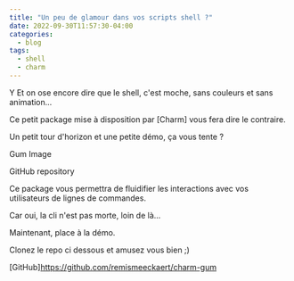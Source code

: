 ```yaml
---
title: "Un peu de glamour dans vos scripts shell ?"
date: 2022-09-30T11:57:30-04:00
categories:
  - blog
tags:
  - shell
  - charm
---
```


Y Et on ose encore dire que le shell, c'est moche, sans couleurs et sans animation...


Ce petit package mise à disposition par [Charm] vous fera dire le contraire.

Un petit tour d'horizon et une petite démo, ça vous tente ?

 

Gum Image


 

GitHub repository

 

Ce package vous permettra de fluidifier les interactions avec vos utilisateurs de lignes de commandes. 

Car oui, la cli n'est pas morte, loin de là...


 
Maintenant, place à la démo.

Clonez le repo ci dessous et amusez vous bien ;)

[GitHub]https://github.com/remismeeckaert/charm-gum

